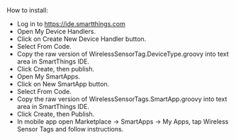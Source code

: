 How to install:
- Log in to https://ide.smartthings.com
- Open My Device Handlers.
- Click on Create New Device Handler button.
- Select From Code.
- Copy the raw version of WirelessSensorTag.DeviceType.groovy into text area in SmartThings IDE.
- Click Create, then publish.
- Open My SmartApps.
- Click on New SmartApp button.
- Select From Code.
- Copy the raw version of WirelessSensorTags.SmartApp.groovy into text area in SmartThings IDE.
- Click Create, then Publish.
- In mobile app open Marketplace -> SmartApps -> My Apps, tap Wireless Sensor Tags and follow instructions.
